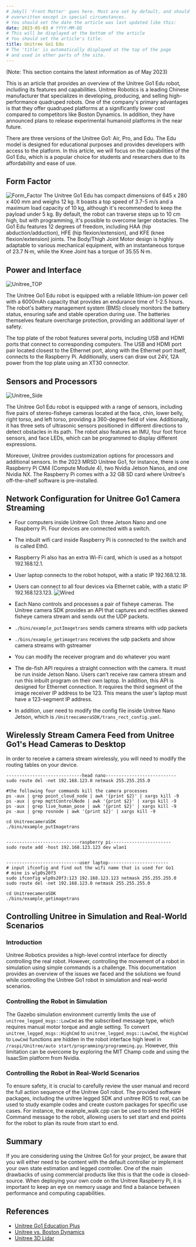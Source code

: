 ```yaml
---
# Jekyll 'Front Matter' goes here. Most are set by default, and should NOT be
# overwritten except in special circumstances. 
# You should set the date the article was last updated like this:
date: 2023-05-03 # YYYY-MM-DD
# This will be displayed at the bottom of the article
# You should set the article's title:
title: Unitree Go1 Edu 
# The 'title' is automatically displayed at the top of the page
# and used in other parts of the site.
---
```


(Note: This section contains the latest information as of May 2023)

This is an article that provides an overview of the Unitree Go1 Edu robot, including its features and capabilities. Unitree Robotics is a leading Chinese manufacturer that specializes in developing, producing, and selling high-performance quadruped robots. One of the company's primary advantages is that they offer quadruped platforms at a significantly lower cost compared to competitors like Boston Dynamics. In addition, they have announced plans to release experimental humanoid platforms in the near future.

There are three versions of the Unitree Go1: Air, Pro, and Edu. The Edu model is designed for educational purposes and provides developers with access to the platform. In this article, we will focus on the capabilities of the Go1 Edu, which is a popular choice for students and researchers due to its affordability and ease of use.

## Form Factor
![Form_Factor](assets/images/form_factor.png)
The Unitree Go1 Edu has compact dimensions of 645 x 280 x 400 mm and weighs 12 kg. 
It boasts a top speed of 3.7-5 m/s and a maximum load capacity of 10 kg, although it's recommended to keep the payload under 5 kg. 
By default, the robot can traverse steps up to 10 cm high, but with programming, it's possible to overcome larger obstacles. 
The Go1 Edu features 12 degrees of freedom, including HAA (hip abduction/adduction), HFE (hip flexion/extension), and KFE (knee flexion/extension) joints. 
The Body/Thigh Joint Motor design is highly adaptable to various mechanical equipment, with an instantaneous torque of 23.7 N·m, while the Knee Joint has a torque of 35.55 N·m.

## Power and Interface
![Unitree_TOP](assets/images/unitree_top.png)

The Unitree Go1 Edu robot is equipped with a reliable lithium-ion power cell with a 6000mAh capacity that provides an endurance time of 1-2.5 hours. The robot's battery management system (BMS) closely monitors the battery status, ensuring safe and stable operation during use. The batteries themselves feature overcharge protection, providing an additional layer of safety.

The top plate of the robot features several ports, including USB and HDMI ports that connect to corresponding computers. The USB and HDMI port pair located closest to the Ethernet port, along with the Ethernet port itself, connects to the Raspberry Pi. Additionally, users can draw out 24V, 12A power from the top plate using an XT30 connector.

## Sensors and Processors
![Unitree_Side](assets/images/unitree_side.png)

The Unitree Go1 Edu robot is equipped with a range of sensors, including five pairs of stereo-fisheye cameras located at the face, chin, lower belly, right torso, and left torso, providing a 360-degree field of view. Additionally, it has three sets of ultrasonic sensors positioned in different directions to detect obstacles in its path. The robot also features an IMU, four foot force sensors, and face LEDs, which can be programmed to display different expressions.

Moreover, Unitree provides customization options for processors and additional sensors. In the 2023 MRSD Unitree Go1, for instance, there is one Raspberry Pi CM4 (Compute Module 4), two Nvidia Jetson Nanos, and one Nvidia NX. The Raspberry Pi comes with a 32 GB SD card where Unitree's off-the-shelf software is pre-installed.

## Network Configuration for Unitree Go1 Camera Streaming
* Four computers inside Unitree Go1: three Jetson Nano and one Raspberry Pi. Four devices are connected with a switch. 
* The inbuilt wifi card inside Raspberry Pi is connected to the switch and is called Eth0.
* Raspberry Pi also has an extra Wi-Fi card, which is used as a hotspot 192.168.12.1. 
* User laptop connects to the robot hotspot, with a static IP 192.168.12.18.
* Users can connect to all four devices via Ethernet cable, with a static IP 192.168.123.123.
![Wired](assets/images/wired.png)

* Each Nano controls and processes a pair of fisheye cameras. The Unitree camera SDK provides an API that captures and rectifies skewed fisheye camera stream and sends out the UDP packets.
* `./bins/example_putImagetrans` sends camera streams with udp packets
* `./bins/example_getimagetrans` receives the udp packets and show camera streams with gstreamer
* You can modify the receiver program and do whatever you want
* The de-fish API requires a straight connection with the camera. It must be run inside Jetson Nano. Users can’t receive raw camera stream and run this inbuilt program on their own laptop. In addition, this API is designed for Ethernet connection. It requires the third segment of the image receiver IP address to be 123. This means the user's laptop must have a 123-segment IP address.
* In addition, user need to modify the config file inside Unitree Nano Jetson, which is `/UnitreecameraSDK/trans_rect_config.yaml`. 

## Wirelessly Stream Camera Feed from Unitree Go1's Head Cameras to Desktop
In order to receive a camera stream wirelessly, you will need to modify the routing tables on your device.

```console
-----------------------------head nano---------------------------
sudo route del -net 192.168.123.0 netmask 255.255.255.0

#the following four commands kill the camera processes
ps -aux | grep point_cloud_node | awk '{print $2}' | xargs kill -9
ps -aux | grep mqttControlNode | awk '{print $2}' | xargs kill -9
ps -aux | grep live_human_pose | awk '{print $2}' | xargs kill -9
ps -aux | grep rosnode | awk '{print $2}' | xargs kill -9

cd UnitreecameraSDK
./bins/example_putImagetrans


----------------------------raspberry pi-----------------------
sudo route add -host 192.168.123.123 dev wlan1


----------------------------user laptop-----------------------
# input ifconfig and find out the wifi name that is used for Go1
# mine is wlp0s20f3
sudo ifconfig wlp0s20f3:123 192.168.123.123 netmask 255.255.255.0
sudo route del -net 192.168.123.0 netmask 255.255.255.0

cd UnitreecameraSDK
./bins/example_getimagetrans
```

## Controlling Unitree in Simulation and Real-World Scenarios

### Introduction
Unitree Robotics provides a high-level control interface for directly controlling the real robot. However, controlling the movement of a robot in simulation using simple commands is a challenge. This documentation provides an overview of the issues we faced and the solutions we found while controlling the Unitree Go1 robot in simulation and real-world scenarios.

### Controlling the Robot in Simulation
The Gazebo simulation environment currently limits the use of `unitree_legged_msgs::LowCmd` as the subscribed message type, which requires manual motor torque and angle setting. To convert `unitree_legged_msgs::HighCmd` to `unitree_legged_msgs::LowCmd`, the `HighCmd` to `LowCmd` functions are hidden in the robot interface high level in `/raspi/Unitree/auto start/programming/programming.py`. However, this limitation can be overcome by exploring the MIT Champ code and using the IsaacSim platform from Nvidia.

### Controlling the Robot in Real-World Scenarios
To ensure safety, it is crucial to carefully review the user manual and record the full action sequence of the Unitree Go1 robot. The provided software packages, including the unitree legged SDK and unitree ROS to real, can be used to study example codes and create custom packages for specific use cases. For instance, the example_walk.cpp can be used to send the HIGH Command message to the robot, allowing users to set start and end points for the robot to plan its route from start to end.

## Summary
If you are considering using the Unitree Go1 for your project, be aware that you will either need to be content with the default controller or implement your own state estimation and legged controller. One of the main drawbacks of using commercial products like this is that the code is closed-source. When deploying your own code on the Unitree Raspberry Pi, it is important to keep an eye on memory usage and find a balance between performance and computing capabilities.

## References
- [Unitree Go1 Education Plus](https://www.wevolver.com/specs/unitree-robotics-go1-edu-plus)
- [Unitree vs. Boston Dynamics](https://www.generationrobots.com/blog/en/unitree-robotics-vs-boston-dynamics-the-right-robot-dog-for-me/)
- [Unitree 3D Lidar](https://www.active-robots.com/unitree-go1-air-3.html)
